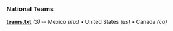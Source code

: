 

### National Teams


**[teams.txt](teams.txt)** _(3)_ -- 
Mexico _(mx)_ •
United States _(us)_ •
Canada _(ca)_




